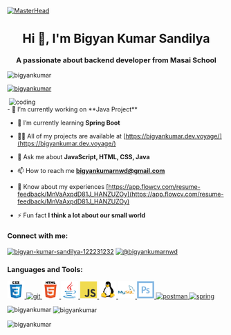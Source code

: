[![MasterHead](https://elearn.lifelearners.ng/wp-content/uploads/2017/11/java-android-banner.jpg)](https://bigyanKumar.github.io)
<h1 align="center">Hi 👋, I'm Bigyan Kumar Sandilya</h1>
<h3 align="center">A passionate about backend developer from Masai School</h3>

<p align="left"> <img src="https://komarev.com/ghpvc/?username=bigyankumar&label=Profile%20views&color=0e75b6&style=flat" alt="bigyankumar" /> </p>
<p align="left"> <a href="https://github.com/ryo-ma/github-profile-trophy"><img src="https://github-profile-trophy.vercel.app/?username=bigyankumar" alt="bigyankumar" /></a> </p>
<img align="right" alt="coding" width="500" src="https://camo.githubusercontent.com/cae12fddd9d6982901d82580bdf321d81fb299141098ca1c2d4891870827bf17/68747470733a2f2f6d69726f2e6d656469756d2e636f6d2f6d61782f313336302f302a37513379765349765f7430696f4a2d5a2e676966">
- 🔭 I’m currently working on **Java Project**

- 🌱 I’m currently learning **Spring Boot**

- 👨‍💻 All of my projects are available at [https://bigyankumar.dev.voyage/](https://bigyankumar.dev.voyage/)

- 💬 Ask me about **JavaScript, HTML, CSS, Java**

- 📫 How to reach me **bigyankumarnwd@gmail.com**

- 📄 Know about my experiences [https://app.flowcv.com/resume-feedback/MnVaAxpdD81J_HANZUZOy](https://app.flowcv.com/resume-feedback/MnVaAxpdD81J_HANZUZOy)

- ⚡ Fun fact **I think a lot about our small world**

<h3 align="left">Connect with me:</h3>
<p align="left">
<a href="https://linkedin.com/in/bigyan-kumar-sandilya-122231232" target="blank"><img align="center" src="https://raw.githubusercontent.com/rahuldkjain/github-profile-readme-generator/master/src/images/icons/Social/linked-in-alt.svg" alt="bigyan-kumar-sandilya-122231232" height="30" width="40" /></a>
<a href="https://www.hackerearth.com/@bigyankumarnwd" target="blank"><img align="center" src="https://raw.githubusercontent.com/rahuldkjain/github-profile-readme-generator/master/src/images/icons/Social/hackerearth.svg" alt="@bigyankumarnwd" height="30" width="40" /></a>
</p>

<h3 align="left">Languages and Tools:</h3>
<p align="left"> <a href="https://www.w3schools.com/css/" target="_blank" rel="noreferrer"> <img src="https://raw.githubusercontent.com/devicons/devicon/master/icons/css3/css3-original-wordmark.svg" alt="css3" width="40" height="40"/> </a> <a href="https://git-scm.com/" target="_blank" rel="noreferrer"> <img src="https://www.vectorlogo.zone/logos/git-scm/git-scm-icon.svg" alt="git" width="40" height="40"/> </a> <a href="https://www.w3.org/html/" target="_blank" rel="noreferrer"> <img src="https://raw.githubusercontent.com/devicons/devicon/master/icons/html5/html5-original-wordmark.svg" alt="html5" width="40" height="40"/> </a> <a href="https://www.java.com" target="_blank" rel="noreferrer"> <img src="https://raw.githubusercontent.com/devicons/devicon/master/icons/java/java-original.svg" alt="java" width="40" height="40"/> </a> <a href="https://developer.mozilla.org/en-US/docs/Web/JavaScript" target="_blank" rel="noreferrer"> <img src="https://raw.githubusercontent.com/devicons/devicon/master/icons/javascript/javascript-original.svg" alt="javascript" width="40" height="40"/> </a> <a href="https://www.linux.org/" target="_blank" rel="noreferrer"> <img src="https://raw.githubusercontent.com/devicons/devicon/master/icons/linux/linux-original.svg" alt="linux" width="40" height="40"/> </a> <a href="https://www.mysql.com/" target="_blank" rel="noreferrer"> <img src="https://raw.githubusercontent.com/devicons/devicon/master/icons/mysql/mysql-original-wordmark.svg" alt="mysql" width="40" height="40"/> </a> <a href="https://www.photoshop.com/en" target="_blank" rel="noreferrer"> <img src="https://raw.githubusercontent.com/devicons/devicon/master/icons/photoshop/photoshop-line.svg" alt="photoshop" width="40" height="40"/> </a> <a href="https://postman.com" target="_blank" rel="noreferrer"> <img src="https://www.vectorlogo.zone/logos/getpostman/getpostman-icon.svg" alt="postman" width="40" height="40"/> </a> <a href="https://spring.io/" target="_blank" rel="noreferrer"> <img src="https://www.vectorlogo.zone/logos/springio/springio-icon.svg" alt="spring" width="40" height="40"/> </a> </p>

<p><img align="left" src="https://github-readme-stats.vercel.app/api/top-langs?username=bigyankumar&show_icons=true&locale=en&layout=compact" alt="bigyankumar" /></p>

<p>&nbsp;<img align="center" src="https://github-readme-stats.vercel.app/api?username=bigyankumar&show_icons=true&locale=en" alt="bigyankumar" /></p>

<p><img align="center" src="https://github-readme-streak-stats.herokuapp.com/?user=bigyankumar&" alt="bigyankumar" /></p>

